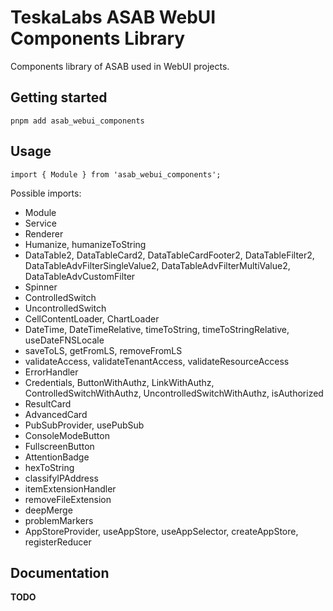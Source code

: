# TeskaLabs ASAB WebUI Components Library

Components library of ASAB used in WebUI projects.

## Getting started

```
pnpm add asab_webui_components
```

## Usage

```
import { Module } from 'asab_webui_components';
```

Possible imports:

- Module
- Service
- Renderer
- Humanize, humanizeToString
- DataTable2, DataTableCard2, DataTableCardFooter2, DataTableFilter2, DataTableAdvFilterSingleValue2, DataTableAdvFilterMultiValue2, DataTableAdvCustomFilter
- Spinner
- ControlledSwitch
- UncontrolledSwitch
- CellContentLoader, ChartLoader
- DateTime, DateTimeRelative, timeToString, timeToStringRelative, useDateFNSLocale
- saveToLS, getFromLS, removeFromLS
- validateAccess, validateTenantAccess, validateResourceAccess
- ErrorHandler
- Credentials, ButtonWithAuthz, LinkWithAuthz, ControlledSwitchWithAuthz, UncontrolledSwitchWithAuthz, isAuthorized
- ResultCard
- AdvancedCard
- PubSubProvider, usePubSub
- ConsoleModeButton
- FullscreenButton
- AttentionBadge
- hexToString
- classifyIPAddress
- itemExtensionHandler
- removeFileExtension
- deepMerge
- problemMarkers
- AppStoreProvider, useAppStore, useAppSelector, createAppStore, registerReducer

## Documentation

**TODO**
